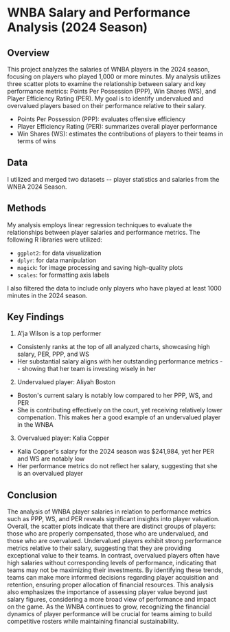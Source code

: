 # WNBA Salary and Performance Analysis (2024 Season) 

## Overview

This project analyzes the salaries of WNBA players in the 2024 season, focusing on players who played 1,000 or more minutes. 
My analysis utilizes three scatter plots to examine the relationship between salary and key performance metrics: Points Per Possession (PPP), Win Shares (WS), and Player Efficiency Rating (PER). My goal is to identify undervalued and overvalued players based on their performance relative to their salary.

- Points Per Possession (PPP): evaluates offensive efficiency
- Player Efficiency Rating (PER): summarizes overall player performance
- Win Shares (WS): estimates the contributions of players to their teams in terms of wins

## Data

I utilized and merged two datasets -- player statistics and salaries from the WNBA 2024 Season. 

## Methods

My analysis employs linear regression techniques to evaluate the relationships between player salaries and performance metrics. The following R libraries were utilized:
- `ggplot2`: for data visualization
- `dplyr`: for data manipulation
- `magick`: for image processing and saving high-quality plots
- `scales`: for formatting axis labels

I also filtered the data to include only players who have played at least 1000 minutes in the 2024 season.

## Key Findings 

1. A'ja Wilson is a top performer
- Consistenly ranks at the top of all analyzed charts, showcasing high salary, PER, PPP, and WS
- Her substantial salary aligns with her outstanding performance metrics -- showing that her team is investing wisely in her

2. Undervalued player: Aliyah Boston
- Boston's current salary is notably low compared to her PPP, WS, and PER
- She is contributing effectively on the court, yet receiving relatively lower compenation. This makes her a good example of an undervalued player in the WNBA

3. Overvalued player: Kalia Copper
- Kalia Copper's salary for the 2024 season was $241,984, yet her PER and WS are notably low
- Her performance metrics do not reflect her salary, suggesting that she is an overvalued player 


## Conclusion
The analysis of WNBA player salaries in relation to performance metrics such as PPP, WS, and PER reveals significant insights into player valuation. Overall, the scatter plots indicate that there are distinct groups of players: those who are properly compensated, those who are undervalued, and those who are overvalued. 
Undervalued players exhibit strong performance metrics relative to their salary, suggesting that they are providing exceptional value to their teams. 
In contrast, overvalued players often have high salaries without corresponding levels of performance, indicating that teams may not be maximizing their investments. 
By identifying these trends, teams can make more informed decisions regarding player acquisition and retention, ensuring proper allocation of financial resources. This analysis also emphasizes the importance of assessing player value beyond just salary figures, considering a more broad view of performance and impact on the game.
As the WNBA continues to grow, recognizing the financial dynamics of player performance will be crucial for teams aiming to build competitive rosters while maintaining financial sustainability. 

